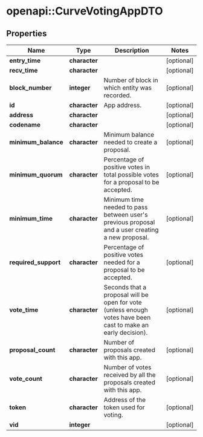 # openapi::CurveVotingAppDTO


## Properties
Name | Type | Description | Notes
------------ | ------------- | ------------- | -------------
**entry_time** | **character** |  | [optional] 
**recv_time** | **character** |  | [optional] 
**block_number** | **integer** | Number of block in which entity was recorded. | [optional] 
**id** | **character** | App address. | [optional] 
**address** | **character** |  | [optional] 
**codename** | **character** |  | [optional] 
**minimum_balance** | **character** | Minimum balance needed to create a proposal. | [optional] 
**minimum_quorum** | **character** | Percentage of positive votes in total possible votes for a proposal to be accepted. | [optional] 
**minimum_time** | **character** | Minimum time needed to pass between user&#39;s previous proposal and a user creating a new proposal. | [optional] 
**required_support** | **character** | Percentage of positive votes needed for a proposal to be accepted. | [optional] 
**vote_time** | **character** | Seconds that a proposal will be open for vote (unless enough votes have been cast to make an early decision). | [optional] 
**proposal_count** | **character** | Number of proposals created with this app. | [optional] 
**vote_count** | **character** | Number of votes received by all the proposals created with this app. | [optional] 
**token** | **character** | Address of the token used for voting. | [optional] 
**vid** | **integer** |  | [optional] 


